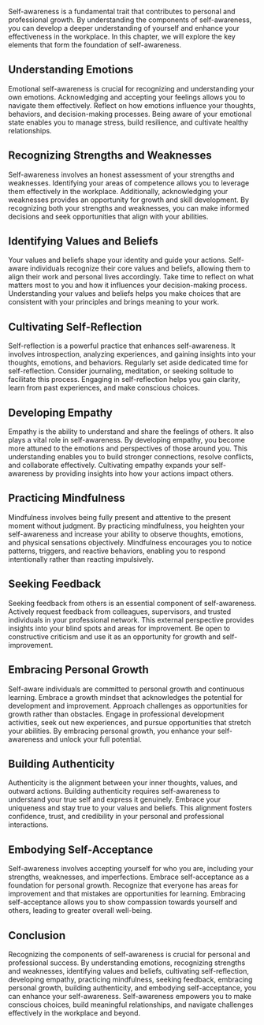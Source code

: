 
Self-awareness is a fundamental trait that contributes to personal and professional growth. By understanding the components of self-awareness, you can develop a deeper understanding of yourself and enhance your effectiveness in the workplace. In this chapter, we will explore the key elements that form the foundation of self-awareness.

**Understanding Emotions**
--------------------------

Emotional self-awareness is crucial for recognizing and understanding your own emotions. Acknowledging and accepting your feelings allows you to navigate them effectively. Reflect on how emotions influence your thoughts, behaviors, and decision-making processes. Being aware of your emotional state enables you to manage stress, build resilience, and cultivate healthy relationships.

**Recognizing Strengths and Weaknesses**
----------------------------------------

Self-awareness involves an honest assessment of your strengths and weaknesses. Identifying your areas of competence allows you to leverage them effectively in the workplace. Additionally, acknowledging your weaknesses provides an opportunity for growth and skill development. By recognizing both your strengths and weaknesses, you can make informed decisions and seek opportunities that align with your abilities.

**Identifying Values and Beliefs**
----------------------------------

Your values and beliefs shape your identity and guide your actions. Self-aware individuals recognize their core values and beliefs, allowing them to align their work and personal lives accordingly. Take time to reflect on what matters most to you and how it influences your decision-making process. Understanding your values and beliefs helps you make choices that are consistent with your principles and brings meaning to your work.

**Cultivating Self-Reflection**
-------------------------------

Self-reflection is a powerful practice that enhances self-awareness. It involves introspection, analyzing experiences, and gaining insights into your thoughts, emotions, and behaviors. Regularly set aside dedicated time for self-reflection. Consider journaling, meditation, or seeking solitude to facilitate this process. Engaging in self-reflection helps you gain clarity, learn from past experiences, and make conscious choices.

**Developing Empathy**
----------------------

Empathy is the ability to understand and share the feelings of others. It also plays a vital role in self-awareness. By developing empathy, you become more attuned to the emotions and perspectives of those around you. This understanding enables you to build stronger connections, resolve conflicts, and collaborate effectively. Cultivating empathy expands your self-awareness by providing insights into how your actions impact others.

**Practicing Mindfulness**
--------------------------

Mindfulness involves being fully present and attentive to the present moment without judgment. By practicing mindfulness, you heighten your self-awareness and increase your ability to observe thoughts, emotions, and physical sensations objectively. Mindfulness encourages you to notice patterns, triggers, and reactive behaviors, enabling you to respond intentionally rather than reacting impulsively.

**Seeking Feedback**
--------------------

Seeking feedback from others is an essential component of self-awareness. Actively request feedback from colleagues, supervisors, and trusted individuals in your professional network. This external perspective provides insights into your blind spots and areas for improvement. Be open to constructive criticism and use it as an opportunity for growth and self-improvement.

**Embracing Personal Growth**
-----------------------------

Self-aware individuals are committed to personal growth and continuous learning. Embrace a growth mindset that acknowledges the potential for development and improvement. Approach challenges as opportunities for growth rather than obstacles. Engage in professional development activities, seek out new experiences, and pursue opportunities that stretch your abilities. By embracing personal growth, you enhance your self-awareness and unlock your full potential.

**Building Authenticity**
-------------------------

Authenticity is the alignment between your inner thoughts, values, and outward actions. Building authenticity requires self-awareness to understand your true self and express it genuinely. Embrace your uniqueness and stay true to your values and beliefs. This alignment fosters confidence, trust, and credibility in your personal and professional interactions.

**Embodying Self-Acceptance**
-----------------------------

Self-awareness involves accepting yourself for who you are, including your strengths, weaknesses, and imperfections. Embrace self-acceptance as a foundation for personal growth. Recognize that everyone has areas for improvement and that mistakes are opportunities for learning. Embracing self-acceptance allows you to show compassion towards yourself and others, leading to greater overall well-being.

Conclusion
----------

Recognizing the components of self-awareness is crucial for personal and professional success. By understanding emotions, recognizing strengths and weaknesses, identifying values and beliefs, cultivating self-reflection, developing empathy, practicing mindfulness, seeking feedback, embracing personal growth, building authenticity, and embodying self-acceptance, you can enhance your self-awareness. Self-awareness empowers you to make conscious choices, build meaningful relationships, and navigate challenges effectively in the workplace and beyond.
